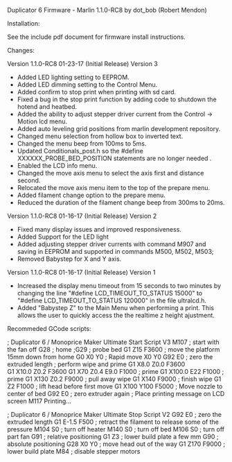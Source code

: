Duplicator 6 Firmware - Marlin 1.1.0-RC8 by dot_bob (Robert Mendon)

Installation:

See the include pdf document for firmware install instructions. 

Changes:

Version 1.1.0-RC8 01-23-17 (Initial Release) Version 3
- Added LED lighting setting to EEPROM.
- Added LED dimming setting to the Control Menu.
- Added confirm to stop print when printing with sd card.
- Fixed a bug in the stop print function by adding code to shutdown the hotend and heatbed.
- Added the ability to adjust stepper driver current from the Control -> Motion lcd menu.
- Added auto leveling grid positions from marlin development repository.
- Changed menu selection from hollow box to inverted text.
- Changed the menu beep from 100ms to 5ms.
- Updated Conditionals_post.h so the #define XXXXXX_PROBE_BED_POSITION statements are no longer needed .
- Enabled the LCD info menu.
- Changed the move axis menu to select the axis first and distance second.
- Relocated the move axis menu item to the top of the prepare menu.  
- Added filament change option to the prepare menu.
- Reduced the duration of the filament change beep from 300ms to 20ms.


Version 1.1.0-RC8 01-16-17 (Initial Release) Version 2
- Fixed many display issues and improved responsiveness.
- Added Support for the LED light
- Added adjusting stepper driver currents with command M907 and saving in EEPROM and supported in commands M500, M502, M503;
- Removed Babystep for X and Y axis.

Version 1.1.0-RC8 01-16-17 (Initial Release) Version 1
- Increased the display menu timeout from 15 seconds to two minutes by changing the line "#define LCD_TIMEOUT_TO_STATUS 15000"
to "#define LCD_TIMEOUT_TO_STATUS 120000" in the file ultralcd.h.
- Added "Babystep Z" to the Main Menu when performing a print.  This allows the user to quickly access the the realtime z height ajustment.


Recommeded GCode scripts:

; Duplicator 6 / Monoprice Maker Ultimate Start Script V3
M107 ; start with the fan off
G28 ; home
;G29 ; probe bed
G1 Z15 F3600 ; move the platform 15mm down from home
G0 X0 Y0 ; Rapid move X0 Y0
G92 E0 ; zero the extruded length
; perform wipe and prime
G1 X8.0 Z0.0 F3600   
G1 X10.0 Z0.2 F3600
G1 X70 Z0.4 E9.0 F1000 ; prime
G1 X100.0 E22 F1000 ; prime
G1 X130 Z0.2 F9000 ; pull away wipe
G1 X140 F9000     ; finish wipe
G1 Z2 F1000 ; lift head before first move
G1 X100 Y100 F5000 ; Move nozzle to center of bed
G92 E0 ; zero extruder again
; Place printing message on LCD screen
M117 Printing...

; Duplicator 6 / Monoprice Maker Ultimate Stop Script V2
G92 E0 ; zero the extruded length 
G1 E-1.5 F500 ; retract the filament to release some of the pressure
M104 S0 ; turn off heater
M140 S0 ; turn off bed
M106 S0 ; turn off part fan
G91 ; relative positioning
G1 Z3 ; lower build plate a few mm
G90 ; absolute positioning
G28 X0 Y0 ; move head out of the way
G1 Z170 F9000 ; lower build plate
M84 ; disable stepper motors
